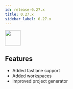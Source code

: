 ```yaml
---
id: release-0.27.x
title: 0.27.x
sidebar_label: 0.27.x
---
```


<img src="https://renative.org/img/ic_notes.png" width=50 height=50 />

## Features

- Added fastlane support
- Added workspaces
- Improved project generator
